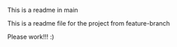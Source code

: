 This is a readme in main

This is a readme file for the project from feature-branch

Please work!!! :) 